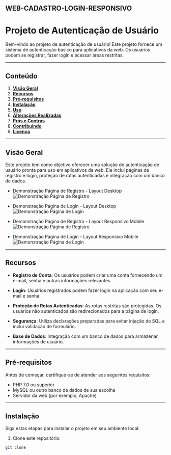 ## WEB-CADASTRO-LOGIN-RESPONSIVO

# Projeto de Autenticação de Usuário

Bem-vindo ao projeto de autenticação de usuário! Este projeto fornece um sistema de autenticação básico para aplicativos da web. Os usuários podem se registrar, fazer login e acessar áreas restritas.



---

## Conteúdo

1. [**Visão Geral**](#visão-geral)
2. [**Recursos**](#recursos)
3. [**Pré-requisitos**](#pré-requisitos)
4. [**Instalação**](#instalação)
5. [**Uso**](#uso)
6. [**Alterações Realizadas**](#alterações-realizadas)
7. [**Prós e Contras**](#prós-e-contras)
8. [**Contribuindo**](#contribuindo)
9. [**Licença**](#licença)

---

## Visão Geral

Este projeto tem como objetivo oferecer uma solução de autenticação de usuário pronta para uso em aplicativos da web. Ele inclui páginas de registro e login, proteção de rotas autenticadas e integração com um banco de dados.

- Demonstração Página de Registro - Layout Desktop 
![Demonstração Página de Registro](https://media.discordapp.net/attachments/1162859199127109635/1162859374981677118/register_responsive.png?ex=653d782f&is=652b032f&hm=d7ea43f23f0e385c5005779114b58218fe13c0eb05235b1819ccf41a750e23ce&=&width=1223&height=628)

- Demonstração Página de Login - Layout Desktop 
![Demonstração Página de Login](https://media.discordapp.net/attachments/1162859199127109635/1162859374553862164/login_responsive.png?ex=653d782f&is=652b032f&hm=b1a2f4685e6cf7a47dae81024a1099e375fd3e745723027c63c776905eb8d6ba&=&width=908&height=628)

- Demonstração Página de Registro - Layout Responsivo Mobile
![Demonstração Página de Registro](https://media.discordapp.net/attachments/1162859199127109635/1162861934144671877/register_responsive_mobile.png?ex=653d7a92&is=652b0592&hm=8ecd6d1f99cbad1fb3afd8acd6fb3d0442cf82ce0895a7d48fc1b1aa2b1386ce&=&width=293&height=628)

- Demonstração Página de Login - Layout Responsivo Mobile
![Demonstração Página de Login](https://media.discordapp.net/attachments/1162859199127109635/1162861933825896459/login_mobile_responsive.png?ex=653d7a91&is=652b0591&hm=bc7e4f5f21378c4aae171eeaa53f3b3f7e64843430c487715a7189721f3b6d92&=&width=290&height=627)

---

## Recursos

- **Registro de Conta**: Os usuários podem criar uma conta fornecendo um e-mail, senha e outras informações relevantes.

- **Login**: Usuários registrados podem fazer login na aplicação com seu e-mail e senha.

- **Proteção de Rotas Autenticadas**: As rotas restritas são protegidas. Os usuários não autenticados são redirecionados para a página de login.

- **Segurança**: Utiliza declarações preparadas para evitar injeção de SQL e inclui validação de formulário.

- **Base de Dados**: Integração com um banco de dados para armazenar informações de usuário.

---

## Pré-requisitos

Antes de começar, certifique-se de atender aos seguintes requisitos:

- PHP 7.0 ou superior
- MySQL ou outro banco de dados de sua escolha
- Servidor da web (por exemplo, Apache)

---

## Instalação

Siga estas etapas para instalar o projeto em seu ambiente local:

1. Clone este repositório:

```bash
git clone 

